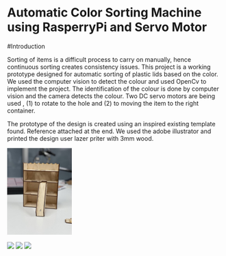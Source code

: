 # Automatic Color Sorting Machine using RasperryPi and Servo Motor

#Introduction

Sorting of items is a difficult process to carry on manually, hence continuous sorting creates consistency issues. This project is a working prototype designed for automatic sorting of plastic lids based on the color. We used the computer vision to detect the colour and used OpenCv to implement the project. The identification of the colour is done by computer vision and the camera detects the colour. Two DC servo motors are being used , (1) to rotate to the hole and (2) to moving the item to the right container.  

The prototype of the design is created using an inspired existing template found. Reference attached at the end. We used the adobe illustrator and printed the design user lazer priter with 3mm wood. 

<p float="left"
<img src="IMG_6290.jpg" width="30%" height="30%"/>
<img src="IMG_6304.jpg" width="30%" height="30%"/>
</p>

<p float="left">
  <img src="/img1.png" width="100" />
  <img src="/img2.png" width="100" /> 
  <img src="/img3.png" width="100" />
</p>
